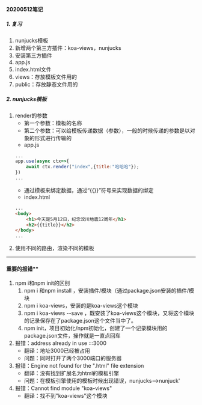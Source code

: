 #### 20200512笔记

##### 1. 复习
1. nunjucks模板
2. 新增两个第三方插件：koa-views，nunjucks
3. 安装第三方插件
4. app.js
5. index.html文件
6. views：存放模板文件用的
7. public：存放静态文件用的

##### 2. nunjucks模板

1. render的参数
    * 第一个参数：模板的名称
    * 第二个参数：可以给模板传递数据（参数），一般的时候传递的参数是以对象的形式进行传输的
    * app.js
    ```javascript
    ...
    app.use(async ctx=>{
        await ctx.render("index",{title:"哈哈哈"});
    })
    ...
    ```
    * 通过模板来绑定数据，通过“{{}}”符号来实现数据的绑定
    * index.html
    ```html
    ...
    <body>
        <h1>今天是5月12日，纪念汶川地震12周年</h1>
        <h2>{{title}}</h2>
    </body>
    ...
    ```
2. 使用不同的路由，渲染不同的模板


----
#### 重要的报错**
1. npm i和npm init的区别
    1. npm i 和npm install ，安装插件/模块（通过package.json安装的插件/模块
    2. npm i koa-views，安装的是koa-views这个模块
    3. npm i koa-views --save ，既安装了koa-views这个模块，又将这个模块的记录保存在了package.json这个文件当中了。
    4. npm init，项目初始化/npm初始化，创建了一个记录模块用的package.json文件，操作就是一直点回车
2. 报错：address already in use :::3000
    * 翻译：地址3000已经被占用
    * 问题：同时打开了两个3000端口的服务器
3. 报错：Engine not found for the ".html" file extension
    * 翻译：没有找到扩展名为html的模板引擎
    * 问题：在模板引擎使用的模板时候出现错误，nunjucks-->nunjuck'
4. 报错：Cannot find module "koa-views"
    * 翻译：找不到"koa-views"这个模块